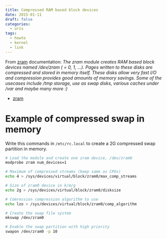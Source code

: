 ```yaml
---
title: Compressed RAM based block devices
date: 2015-01-11
draft: false
categories:
  - uris
tags:
  - howto
  - kernel
  - link
---
```


[zram]: https://www.kernel.org/doc/Documentation/blockdev/zram.txt

From [zram][] documentation: *The zram module creates RAM based block devices named /dev/zram<id> (<id> = 0, 1, ...). Pages written to these disks are compressed and stored in memory itself. These disks allow very fast I/O and compression provides good amounts of memory savings. Some of the usecases include /tmp storage, use as swap disks, various caches under /var and maybe many more :)*

* [zram][]

# Example of compressed swap in memory

Write this commands in `/etc/rc.local` to create a 2G compressed swap partition in memory.

```bash
# Load the module and create one zram device, /dev/zram0
modprobe zram num_devices=1

# Maximum of compressed streams (keep same as CPUs)
echo 4 > /sys/devices/virtual/block/zram0/max_comp_streams

# Size of zram0 device in k/m/g
echo 2g > /sys/devices/virtual/block/zram0/disksize

# Comression compression algorithm to use
echo lzo > /sys/devices/virtual/block/zram0/comp_algorithm

# Create the swap file system
mkswap /dev/zram0

# Enable the swap partition with high priority
swapon /dev/zram0 -p 10
```
